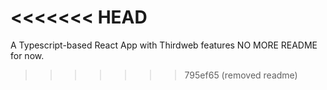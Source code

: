 <<<<<<< HEAD
=======

A Typescript-based React App with Thirdweb features
NO MORE README for now.
>>>>>>> 795ef65 (removed readme)
